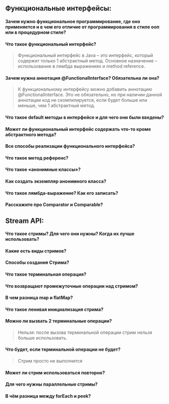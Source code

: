 ## Функциональные интерфейсы:

####  Зачем нужно функциональное программирование, где оно применяется и в чем его отличие от программирования в стиле ооп или в процедурном стиле?
>

#### Что такое функциональный интерфейс?
>Функциональный интерфейс в Java – это интерфейс, который содержит только 1 абстрактный 
метод. Основное назначение – использование в лямбда выражениях и method reference.

#### Зачем нужна аннотация @FunctionalInterface? Обязательна ли она?
>К функциональному интерфейсу можно добавить аннотацию @FunctionalInterface. 
Это не обязательно, но при наличии данной аннотации код не скомпилируется, если 
будет больше или меньше, чем 1 абстрактный метод.

#### Что такое default методы в интерфейсе и для чего они были введены?
>
#### Может ли функциональный интерфейс содержать что-то кроме абстрактного метода?
>
#### Все способы реализации функционального интерфейса?
>
#### Что такое метод референс?
>
#### Что такое «анонимные классы»?
>
#### Как создать экземпляр анонимного класса?
>
#### Что такое лямбда-выражение? Как его записать?
>
#### Расскажите про Comparator и Comparable?
>


## Stream API:

#### Что такое стримы? Для чего они нужны? Когда их лучше использовать?
>
#### Какие есть виды стримов?
>
#### Способы создания Стрима?
>
#### Что такое терминальная операция?
>
#### Что возвращают промежуточные операции над стримом?
>
#### В чем разница map и flatMap?
>
#### Что такое ленивая инициализация стрима?
>
#### Можно ли вызвать 2 терминальные операции? 
>Нельзя: после вызова терминальной операции стрим нельзя больше использовать.
#### Что будет, если терминальной операции не будет?
>Стрим просто не выполнится
#### Может ли стрим использоваться повторно?
>
#### Для чего нужны параллельные стримы?
>
#### В чём разница между forEach и peek?
>